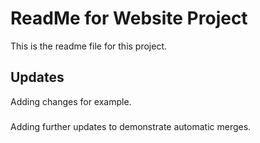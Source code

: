 # ReadMe for Website Project

This is the readme file for this project.

## Updates

Adding changes for example.

###

Adding further updates to demonstrate automatic merges.
